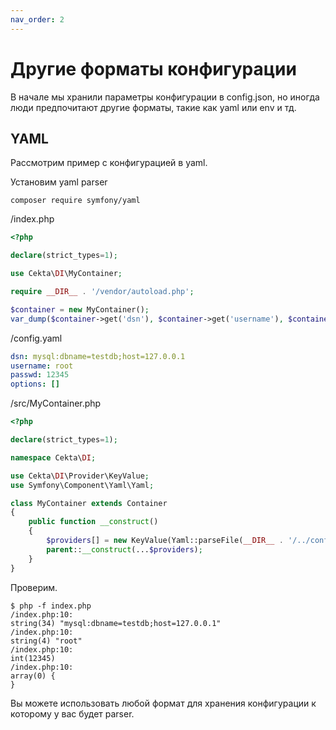 ```yaml
---
nav_order: 2
---
```


# Другие форматы конфигурации

В начале мы хранили параметры конфигурации в config.json, но иногда люди предпочитают другие форматы, такие как 
yaml или env и тд.

## YAML

Рассмотрим пример с конфигурацией в yaml.

Установим yaml parser
```
composer require symfony/yaml
```

/index.php
```php 
<?php

declare(strict_types=1);

use Cekta\DI\MyContainer;

require __DIR__ . '/vendor/autoload.php';

$container = new MyContainer();
var_dump($container->get('dsn'), $container->get('username'), $container->get('passwd'), $container->get('options'));
```

/config.yaml
```yaml
dsn: mysql:dbname=testdb;host=127.0.0.1
username: root
passwd: 12345
options: []
```

/src/MyContainer.php
```php 
<?php

declare(strict_types=1);

namespace Cekta\DI;

use Cekta\DI\Provider\KeyValue;
use Symfony\Component\Yaml\Yaml;

class MyContainer extends Container
{
    public function __construct()
    {
        $providers[] = new KeyValue(Yaml::parseFile(__DIR__ . '/../config.yaml'));
        parent::__construct(...$providers);
    }
}
```

Проверим.

``` 
$ php -f index.php
/index.php:10:
string(34) "mysql:dbname=testdb;host=127.0.0.1"
/index.php:10:
string(4) "root"
/index.php:10:
int(12345)
/index.php:10:
array(0) {
}
```

Вы можете использовать любой формат для хранения конфигурации к которому у вас будет parser.
